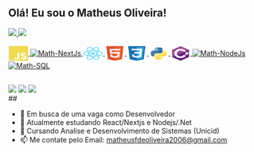 ## Olá! Eu sou o Matheus Oliveira!

 <div>
   <a href="https://github.com/maathxx">
   <img width="41%" src="https://github-readme-stats.vercel.app/api?username=maathxx&show_icons=true&theme=dark&include_all_commits=true7count_private=true"/>
   <img width="57%" src="https://github-readme-stats.vercel.app/api/top-langs/?username=maathxx&layout=compact&langs_count=16&theme=dark" />  
   </div>

   <div style="display: inline_block"><br>
  <img align="center" alt="Math-Js" height="30" width="40" src="https://raw.githubusercontent.com/devicons/devicon/master/icons/javascript/javascript-plain.svg">
  <img align="center" alt="Math-NextJs" height="30" width="40" 
src="https://cdn.jsdelivr.net/gh/devicons/devicon@latest/icons/nextjs/nextjs-original-wordmark.svg" />
  <img align="center" alt="Math-React" height="30" width="40" src="https://raw.githubusercontent.com/devicons/devicon/master/icons/react/react-original.svg">
  <img align="center" alt="Math-HTML" height="30" width="40" src="https://raw.githubusercontent.com/devicons/devicon/master/icons/html5/html5-original.svg">
  <img align="center" alt="Math-CSS" height="30" width="40" src="https://raw.githubusercontent.com/devicons/devicon/master/icons/css3/css3-original.svg">
  <img align="center" alt="Math-Python" height="30" width="40" src="https://raw.githubusercontent.com/devicons/devicon/master/icons/python/python-original.svg">
  <img align="center" alt="Math-Csharp" height="30" width="40" src="https://raw.githubusercontent.com/devicons/devicon/master/icons/csharp/csharp-original.svg">
  <img align="center" alt="Math-NodeJs" heigth="30" width="30" src="https://cdn.jsdelivr.net/gh/devicons/devicon@latest/icons/nodejs/nodejs-original-wordmark.svg" />  
   <img align="center" alt="Math-SQL" height="30" width="40"    
src="https://cdn.jsdelivr.net/gh/devicons/devicon@latest/icons/mysql/mysql-plain-wordmark.svg" />     
</div>

##

<div>
  <a href= "https://instagram.com/_maathxx_" target="_blank"> <img src="https://img.shields.io/badge/-Instagram-%23E4405F?style=for-the-badge&logo=instagram&logoColor=white" target="_blank"></a>
   <a href = "mailto:matheusfdeoliveira2006@gmail.com"><img src="https://img.shields.io/badge/-Gmail-%23333?style=for-the-badge&logo=gmail&logoColor=white" target="_blank"></a>
  <a href= "https://www.linkedin.com/in/matheus-oliveira-269175356" target="_blank"><img src="https://img.shields.io/badge/-LinkedIn-%230077B5?style=for-the-badge&logo=linkedin&logoColor=white" target="_blank"></a> 
</div>
##

- 🔭 Em busca de uma vaga como Desenvolvedor 
- 🌱 Atualmente estudando React/Nextjs e Nodejs/.Net
- 💬 Cursando Analise e Desenvolvimento de Sistemas (Unicid)
- 📫 Me contate pelo Email: matheusfdeoliveira2006@gmail.com
